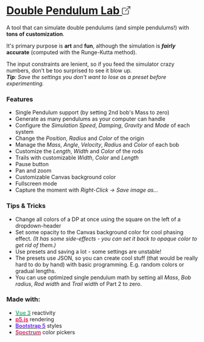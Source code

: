 <h1>
    <a href="https://itzterra.github.io/DPLab/" target="_blank">
        Double Pendulum Lab 
        <svg xmlns="http://www.w3.org/2000/svg" width="32" height="32" fill="currentColor" class="bi bi-box-arrow-up-right" viewBox="0 -8 24 24">
        <path fill-rule="evenodd" d="M8.636 3.5a.5.5 0 0 0-.5-.5H1.5A1.5 1.5 0 0 0 0 4.5v10A1.5 1.5 0 0 0 1.5 16h10a1.5 1.5 0 0 0 1.5-1.5V7.864a.5.5 0 0 0-1 0V14.5a.5.5 0 0 1-.5.5h-10a.5.5 0 0 1-.5-.5v-10a.5.5 0 0 1 .5-.5h6.636a.5.5 0 0 0 .5-.5z"/>
        <path fill-rule="evenodd" d="M16 .5a.5.5 0 0 0-.5-.5h-5a.5.5 0 0 0 0 1h3.793L6.146 9.146a.5.5 0 1 0 .708.708L15 1.707V5.5a.5.5 0 0 0 1 0v-5z"/>
        </svg>
    </a>
</h1>

A tool that can simulate double pendulums (and simple pendulums!) with **tons of customization**.  

It's primary purpose is **art** and **fun**, although the simulation is ***fairly* accurate** (computed with the Runge-Kutta method).   

The input constraints are lenient, so if you feed the simulator crazy numbers, don't be too surprised to see it blow up.  
***Tip**: Save the settings you don't want to lose as a preset before experimenting.*

### Features
- Single Pendulum support (by setting 2nd bob's Mass to zero)
- Generate as many pendulums as your computer can handle
- Configure the *Simulation Speed*, *Damping*, *Gravity* and *Mode* of each system
- Change the *Position*, *Radius* and *Color* of the origin
- Manage the *Mass*, *Angle*, *Velocity*, *Radius* and *Color* of each bob
- Customize the *Length*, *Width* and *Color* of the rods
- Trails with customizable *Width*, *Color* and *Length*
- Pause button
- Pan and zoom
- Customizable Canvas background color
- Fullscreen mode
- Capture the moment with *Right-Click -> Save image as...*

### Tips & Tricks
- Change all colors of a DP at once using the square on the left of a dropdown-header 
- Set some opacity to the Canvas background color for cool phasing effect. *(It has some side-effects - you can set it back to opaque color to get rid of them.)*
- Use presets and saving a lot - some settings are unstable!
- The presets use JSON, so you can create cool stuff (that would be really hard to do by hand) with basic programming. E.g. random colors or gradual lengths.
- You can use optimized single pendulum math by setting all *Mass*, *Bob radius*, *Rod width* and *Trail width* of Part 2 to zero.

### Made with:
- <a href="https://vuejs.org/" target="_blank"><strong style="color: #42b883">Vue 3</strong></a> reactivity
- <a href="https://p5js.org/" target="_blank"><strong style="color: #ed225d">p5.js</strong></a> rendering
- <a href="https://getbootstrap.com/" target="_blank"><strong style="color: #7734fb">Bootstrap 5</strong></a> styles
- <a href="https://seballot.github.io/spectrum/" target="_blank"><strong style="color: #e83072">Spectrum</strong></a> color pickers
